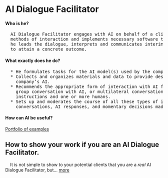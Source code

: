 # AI Dialogue Facilitator
#### Who is he?
<pre>
  AI Dialogue Facilitator engages with AI on behalf of a client. He selects the most suitable models, 
  methods of interaction and implements necessary software tools. Subsequently, together with the customer 
  he leads the dialogue, interprets and communicates interim outcomes, and iterates the process as needed 
  to attain a concrete outcome.
</pre>
#### What exactly does he do?
<pre>
  * He formulates tasks for the AI model(s) used by the company, ensuring a reasonable expectation of success.
  * Collects and organizes materials and data to provide descriptive context for interactions with the
    company’s AI.
  * Recommends the appropriate form of interaction with AI for each task, such as one-on-one dialogue, 
    group conversation with AI, or multilateral conversation involving multiple copies of AI with adversarial 
    instructions and one or more humans.
  * Sets up and moderates the course of all these types of interactions, documenting the stages of 
    conversations, AI responses, and momentary decisions made by the human participants.
</pre>
#### How can AI be useful?
[Portfolio of examples](https://github.com/ai-dialogue-facilitator/portfolio)

## How to show your work if you are an AI Dialogue Facilitator.
&nbsp;&nbsp;&nbsp;&nbsp;It is not simple to show to your potential clients that you are a _real_ AI Dialogue Facilitator, but... [more](./pages/how_to_show_your_skills)
